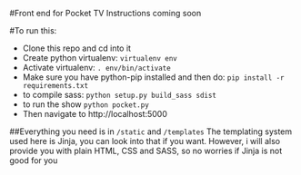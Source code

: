 #Front end for Pocket TV
Instructions coming soon

#To run this:
- Clone this repo and cd into it
- Create python virtualenv: `virtualenv env`
- Activate virtualenv: `. env/bin/activate`
- Make sure you have python-pip installed and then do: `pip install -r requirements.txt`
- to compile sass: `python setup.py build_sass sdist`
- to run the show `python pocket.py`
- Then navigate to http://localhost:5000

##Everything you need is in `/static` and `/templates`
The templating system used here is Jinja, you can look into that if you want.
However, i will also provide you with plain HTML, CSS and SASS, so no worries if Jinja is not good for you
